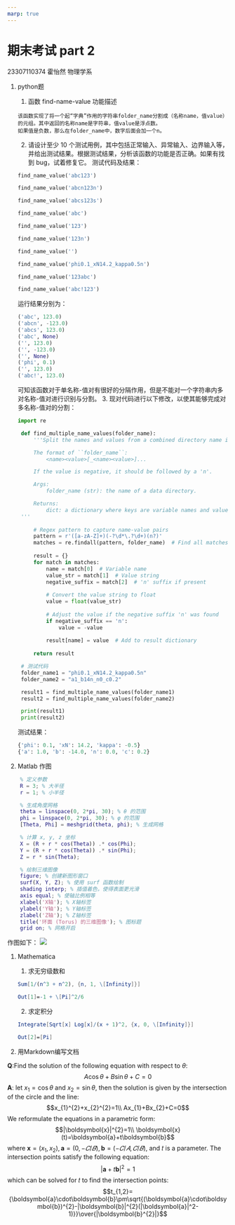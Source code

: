 ```yaml
---
marp: true
---
```


# 期末考试 part 2
23307110374 霍怡然 物理学系
1. python题
   1. 函数 find-name-value 功能描述
   ```
   该函数实现了将一个起“字典”作用的字符串folder_name分割成（名称name，值value）的元组。其中返回的名称name是字符串，值value是浮点数。
   如果值是负数，那么在folder_name中，数字后面会加一个n。
   ```
   2. 请设计至少 10 个测试用例，其中包括正常输入、异常输入、边界输入等，并给出测试结果。根据测试结果，分析该函数的功能是否正确。如果有找到 bug，试着修复它。
   测试代码及结果：
   ```python
   find_name_value('abc123')
   ```
   ```python
   find_name_value('abcn123n')
   ```
   ```python
   find_name_value('abcs123s')
   ```
   ```python
   find_name_value('abc')
   ```
   ```python
   find_name_value('123')
   ```
   ```python
   find_name_value('123n')
   ```
   ```python
   find_name_value('')
   ```
   ```python
   find_name_value('phi0.1_xN14.2_kappa0.5n')
   ```
   ```python
   find_name_value('123abc')
   ```
   ```python
   find_name_value('abc!123')
   ```
   运行结果分别为：
   ```python
   ('abc', 123.0)
   ('abcn', -123.0)
   ('abcs', 123.0)
   ('abc', None)
   ('', 123.0)
   ('', -123.0)
   ('', None)
   ('phi', 0.1)
   ('', 123.0)
   ('abc!', 123.0)
   ```
   可知该函数对于单名称-值对有很好的分隔作用，但是不能对一个字符串内多对名称-值对进行识别与分割。
   3. 现对代码进行以下修改，以使其能够完成对多名称-值对的分割：
   ```python
   import re  

    def find_multiple_name_values(folder_name):  
        '''Split the names and values from a combined directory name into a dictionary.  

        The format of ``folder_name``:  
            <name><value>[_<name><value>]...  

        If the value is negative, it should be followed by a 'n'.  

        Args:  
            folder_name (str): the name of a data directory.  

        Returns:  
            dict: a dictionary where keys are variable names and values are their corresponding float values.  
    '''  
    
        # Regex pattern to capture name-value pairs  
        pattern = r'([a-zA-Z]+)(-?\d*\.?\d+)(n?)'  
        matches = re.findall(pattern, folder_name)  # Find all matches  
    
        result = {}  
        for match in matches:  
            name = match[0]  # Variable name  
            value_str = match[1]  # Value string  
            negative_suffix = match[2]  # 'n' suffix if present  
        
            # Convert the value string to float  
            value = float(value_str)  
        
            # Adjust the value if the negative suffix 'n' was found  
            if negative_suffix == 'n':  
                value = -value  
            
            result[name] = value  # Add to result dictionary  
    
        return result  

    # 测试代码  
    folder_name1 = "phi0.1_xN14.2_kappa0.5n"  
    folder_name2 = "a1_b14n_n0_c0.2"  

    result1 = find_multiple_name_values(folder_name1)  
    result2 = find_multiple_name_values(folder_name2)  

    print(result1)  
    print(result2) 
    ```
    测试结果：
    ```python
    {'phi': 0.1, 'xN': 14.2, 'kappa': -0.5}
    {'a': 1.0, 'b': -14.0, 'n': 0.0, 'c': 0.2}
    ```

2. Matlab 作图
```matlab
    % 定义参数  
    R = 3; % 大半径  
    r = 1; % 小半径  

    % 生成角度网格  
    theta = linspace(0, 2*pi, 30); % θ 的范围  
    phi = linspace(0, 2*pi, 30); % φ 的范围  
    [Theta, Phi] = meshgrid(theta, phi); % 生成网格  

    % 计算 x, y, z 坐标  
    X = (R + r * cos(Theta)) .* cos(Phi);  
    Y = (R + r * cos(Theta)) .* sin(Phi);  
    Z = r * sin(Theta);  

    % 绘制三维图像  
    figure; % 创建新图形窗口  
    surf(X, Y, Z); % 使用 surf 函数绘制  
    shading interp; % 插值着色，使得表面更光滑  
    axis equal; % 使轴比例相等  
    xlabel('X轴'); % X轴标签  
    ylabel('Y轴'); % Y轴标签  
    zlabel('Z轴'); % Z轴标签  
    title('环面 (Torus) 的三维图像'); % 图标题  
    grid on; % 网格开启
```
作图如下：
<img src="D:\霍怡然\通识选修和模块\跨入科学研究之门计算机应用\capture_20241121200120216.bmp">

1. Mathematica
   1. 求无穷级数和
   ```mathematica
   Sum[1/(n^3 + n^2), {n, 1, \[Infinity]}]
   ```
   ```mathematica
   Out[1]=-1 + \[Pi]^2/6
   ```
   2. 求定积分
   ```mathematica
   Integrate[Sqrt[x] Log[x]/(x + 1)^2, {x, 0, \[Infinity]}]
   ```
   ```mathematica
   Out[2]=[Pi]
   ```

2. 用Markdown编写文档
   
**Q**:Find the solution of the following equation with respect to $\theta$:
$$A\cos\theta+B\sin\theta+C=0$$
**A**:
let $x_{1}=\cos\theta$ and $x_{2}=\sin\theta$, then the solution is given by the intersection of the circle and the line:
$$x_{1}^{2}+x_{2}^{2}=1\\
Ax_{1}+Bx_{2}+C=0$$
We reformulate the equations in a parametric form:
$$|\boldsymbol{x}|^{2}=1\\
\boldsymbol{x}(t)=\boldsymbol{a}+t\boldsymbol{b}$$
where $\boldsymbol{x}=(x_{1},x_{2}), \boldsymbol{a} = (0, −𝐶/𝐵), \boldsymbol{b} = (−𝐶/𝐴, 𝐶/𝐵)$, and 𝑡 is a parameter. The intersection points satisfy the following equation:
$$|\boldsymbol{a}+t\boldsymbol{b}|^{2}=1$$
which can be solved for 𝑡 to find the intersection points:
$$t_{1,2}={\boldsymbol{a}\cdot\boldsymbol{b}\pm\sqrt{(\boldsymbol{a}\cdot\boldsymbol{b})^{2}-|\boldsymbol{b}|^{2}(|\boldsymbol{a}|^2-1)}}\over{|\boldsymbol{b}^{2}|}$$
